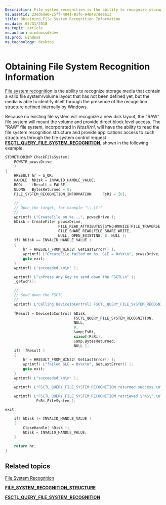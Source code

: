 ```yaml
---
Description: File system recognition is the ability to recognize storage media that contain a valid file system/volume layout that has not been defined yet, but the media is able to identify itself through the presence of the recognition structure defined internally by Windows.
ms.assetid: 23ed6de0-25ff-4841-91f6-94b487dee613
title: Obtaining File System Recognition Information
ms.date: 05/31/2018
ms.topic: article
ms.author: windowssdkdev
ms.prod: windows
ms.technology: desktop
---
```


# Obtaining File System Recognition Information

[File system recognition](file-system-recognition.md) is the ability to recognize storage media that contain a valid file system/volume layout that has not been defined yet, but the media is able to identify itself through the presence of the recognition structure defined internally by Windows.

Because no existing file system will recognize a new disk layout, the "RAW" file system will mount the volume and provide direct block level access. The "RAW" file system, incorporated in *NtosKrnl*, will have the ability to read the file system recognition structure and provide applications access to such structures through the file system control request [**FSCTL\_QUERY\_FILE\_SYSTEM\_RECOGNITION**](/windows/win32/WinIoCtl/?branch=master), shown in the following example.


```C++
STDMETHODIMP CheckFileSystem(
    PCWSTR pcwszDrive
    ) 
{
    HRESULT hr = S_OK;
    HANDLE  hDisk = INVALID_HANDLE_VALUE;
    BOOL    fResult = FALSE;    
    ULONG   BytesReturned = 0;    
    FILE_SYSTEM_RECOGNITION_INFORMATION     FsRi = {0};
    
    //
    // Open the target, for example "\\.\C:"
    //
    wprintf( L"CreateFile on %s...", pcwszDrive );
    hDisk = CreateFile( pcwszDrive, 
                        FILE_READ_ATTRIBUTES|SYNCHRONIZE|FILE_TRAVERSE,                        
                        FILE_SHARE_READ|FILE_SHARE_WRITE,
                        NULL, OPEN_EXISTING, 0, NULL );    
    if( hDisk == INVALID_HANDLE_VALUE ) 
    {
        hr = HRESULT_FROM_WIN32( GetLastError() );
        wprintf( L"CreateFile failed on %s, GLE = 0x%x\n", pcwszDrive, GetLastError() );
        goto exit;
    }
    wprintf( L"succeeded.\n\n" );

    wprintf( L"\nPress Any Key to send down the FSCTL\n" );
    _getwch();

    //
    // Send down the FSCTL
    //
    wprintf( L"Calling DeviceIoControl( FSCTL_QUERY_FILE_SYSTEM_RECOGNITION ) " );
    
    fResult = DeviceIoControl( hDisk, 
                               FSCTL_QUERY_FILE_SYSTEM_RECOGNITION, 
                               NULL, 
                               0, 
                               &amp;FsRi, 
                               sizeof(FsRi), 
                               &amp;BytesReturned, 
                               NULL );
    if( !fResult ) 
    {
        hr = HRESULT_FROM_WIN32( GetLastError() );
        wprintf( L"failed GLE = 0x%x\n", GetLastError() );
        goto exit;
    }
    wprintf( L"succeeded.\n\n" );

    wprintf( L"FSCTL_QUERY_FILE_SYSTEM_RECOGNITION returned success.\n" );

    wprintf( L"FSCTL_QUERY_FILE_SYSTEM_RECOGNITION retrieved \"%S\".\n",
              FsRi.FileSystem );

exit:

    if( hDisk != INVALID_HANDLE_VALUE ) 
    {
        CloseHandle( hDisk );
        hDisk = INVALID_HANDLE_VALUE;
    }

    return hr;
}
```



## Related topics

<dl> <dt>

[File System Recognition](file-system-recognition.md)
</dt> <dt>

[**FILE\_SYSTEM\_RECOGNITION\_STRUCTURE**](file-system-recognition-structure.md)
</dt> <dt>

[**FSCTL\_QUERY\_FILE\_SYSTEM\_RECOGNITION**](/windows/win32/WinIoCtl/?branch=master)
</dt> </dl>

 

 




